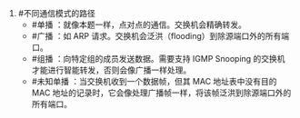 1. #不同通信模式的路径 
	*   #单播 ：就像本题一样，点对点的通信。交换机会精确转发。
    *   #广播 ：如 ARP 请求。交换机会泛洪（flooding）到除源端口外的所有端口。
    *   #组播 ：向特定组的成员发送数据。需要支持 IGMP Snooping 的交换机才能进行智能转发，否则会像广播一样处理。
    *   #未知单播 ：当交换机收到一个数据帧，但其 MAC 地址表中没有目的 MAC 地址的记录时，它会像处理广播帧一样，将该帧泛洪到除源端口外的所有端口。